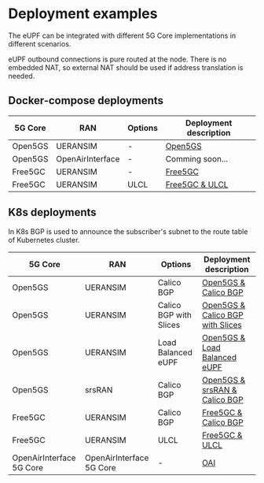 # Deployment examples
The eUPF can be integrated with different 5G Core implementations in different scenarios.

eUPF outbound connections is pure routed at the node. There is no embedded NAT, so external NAT should be used if address translation is needed.

## Docker-compose deployments

| 5G Core | RAN | Options | Deployment description |
| ------- | --- | ------- | ---------------------- |
| Open5GS | UERANSIM | - | [Open5GS](./to-be-done/README.md) |
| Open5GS | OpenAirInterface | - | Comming soon... |
| Free5GC | UERANSIM | - | [Free5GC](./to-be-done/README.md) |
| Free5GC | UERANSIM | ULCL | [Free5GC & ULCL](./to-be-done/README.md) |


## K8s deployments

In K8s BGP is used to announce the subscriber's subnet to the route table of Kubernetes cluster.

| 5G Core | RAN | Options | Deployment description |
| ------- | --- | ------- | ---------------------- |
| Open5GS | UERANSIM | Calico BGP | [Open5GS & Calico BGP](./open5gs-with-bgp/README.md) |
| Open5GS | UERANSIM | Calico BGP with Slices | [Open5GS & Calico BGP with Slices](./open5gs-with-bgp-and-slices/README.md) |
| Open5GS | UERANSIM | Load Balanced eUPF | [Open5GS & Load Balanced eUPF](./open5gs-with-scaling-eupf/README.md) |
| Open5GS | srsRAN | Calico BGP | [Open5GS & srsRAN & Calico BGP](./srsran-gnb/README.md) |
| Free5GC | UERANSIM | Calico BGP | [Free5GC & Calico BGP](./free5gc-with-bgp/README.md) |
| Free5GC | UERANSIM | ULCL | [Free5GC & ULCL](./free5gc-ulcl/README.md) |
| OpenAirInterface 5G Core | OpenAirInterface 5G Core | - | [OAI](./oai/README.md) |
